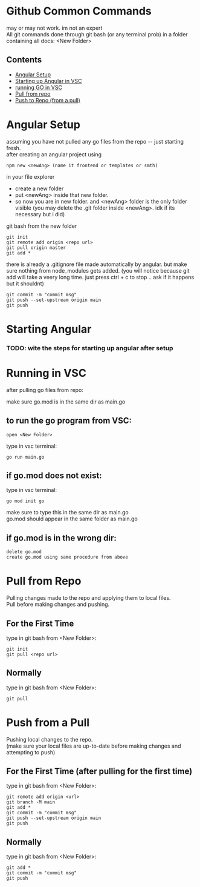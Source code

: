 <!--
-
-
	type ``` ctr+shift+v ``` to open markdown preview in VSC (to see the pretty version)
-
-
!-->

# Github Common Commands
may or may not work. im not an expert  
All git commands done through git bash (or any terminal prob) in a folder containing all docs: \<New Folder>

## Contents
- [Angular Setup](#angular-setup)
- [Starting up Angular in VSC](#starting-angular)
- [running GO in VSC](#running-in-vsc)
- [Pull from repo](#pull-from-repo)
- [Push to Repo (from a pull)](#push-from-a-pull)



# Angular Setup
assuming you have not pulled any go files from the repo -- just starting fresh.  
after creating an angular project using 
```
npm new <newAng> (name it frontend or templates or smth) 
```

in your file explorer
- create a new folder
- put \<newAng> inside that new folder.  
- so now you are in new folder. and \<newAng> folder is the only folder visible
(you may delete the .git folder inside \<newAng>. idk if its necessary but i did)  
  
git bash from the new folder
``` 
git init
git remote add origin <repo url>
git pull origin master 
git add * 
```
there is already a .gitignore file made automatically by angular. but make sure nothing from node_modules gets added. (you will notice because git add will take a veery long time. just press ctrl + c to stop .. ask if it happens but it shouldnt)
```
git commit -m "commit msg"
git push --set-upstream origin main
git push 
```

# Starting Angular
### TODO: wite the steps for starting up angular after setup



# Running in VSC
after pulling go files from repo:  

make sure go.mod is in the same dir as main.go
## to run the go program from VSC:
```
open <New Folder>  
```
type in vsc terminal:
```
go run main.go
```

## if go.mod does not exist: 
type in vsc terminal:
```
go mod init go
```
make sure to type this in the same dir as main.go  
go.mod should appear in the same folder as main.go

## if go.mod is in the wrong dir:
	delete go.mod
	create go.mod using same procedure from above



# Pull from Repo 
Pulling changes made to the repo and applying them to local files.  
Pull before making changes and pushing.
## For the First Time
type in git bash from \<New Folder>:
```
git init
git pull <repo url>
```

## Normally
type in git bash from \<New Folder>:
```
git pull
```


# Push from a Pull
Pushing local changes to the repo.  
(make sure your local files are up-to-date before making changes and attempting to push) 
## For the First Time (after pulling for the first time)
type in git bash from \<New Folder>:
```
git remote add origin <url>
git branch -M main
git add *
git commit -m "commit msg"
git push --set-upstream origin main
git push
```
## Normally
type in git bash from \<New Folder>:
```
git add *
git commit -m "commit msg"
git push
```

